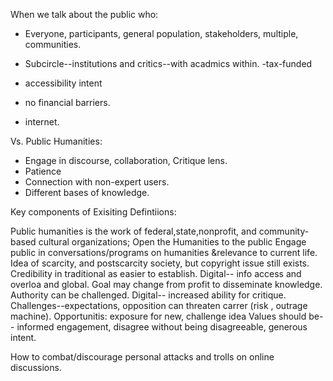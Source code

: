 When we talk about the public who:

- Everyone, participants, general population, stakeholders, multiple, communities.

- Subcircle--institutions and critics--with acadmics within. 
-tax-funded
- accessibility intent 
- no financial barriers.
- internet.

Vs. Public Humanities: 
- Engage in discourse, collaboration, Critique lens.
- Patience
- Connection with non-expert users.
- Different bases of knowledge.


Key components of Exisiting Defintiions:

Public humanities is the work of federal,state,nonprofit, and community-based cultural organizations;
Open the Humanities to the public
Engage public in conversations/programs on humanities &relevance to current life.
Idea of scarcity, and postscarcity society, but copyright issue still exists. 
Credibility in traditional as easier to establish. 
Digital-- info access and overloa and global.
Goal may change from profit to  disseminate knowledge.  Authority can be challenged. 
Digital-- increased ability for critique. 
Challenges--expectations, opposition can threaten carrer (risk , outrage machine).
   Opportunitis: exposure for new, challenge idea
   Values should be-- informed engagement, disagree without being disagreeable, generous intent. 

How to combat/discourage personal attacks and trolls on online discussions.
   



